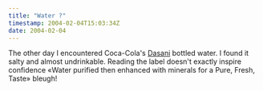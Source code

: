 ```yaml
---
title: "Water ?"
timestamp: 2004-02-04T15:03:34Z
date: 2004-02-04
---
```


The other day I encountered Coca-Cola's <a href='http://www.dasani.com'>Dasani</a> bottled water.  I found it salty and almost undrinkable. Reading the label doesn't exactly inspire confidence  «Water purified then enhanced with minerals for a Pure, Fresh, Taste»   bleugh!
